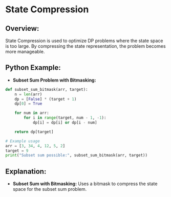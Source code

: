 # **State Compression**

## **Overview:**

State Compression is used to optimize DP problems where the state space is too large. By compressing the state representation, the problem becomes more manageable.

## **Python Example:**

- **Subset Sum Problem with Bitmasking:**

```python
def subset_sum_bitmask(arr, target):
    n = len(arr)
    dp = [False] * (target + 1)
    dp[0] = True

    for num in arr:
        for i in range(target, num - 1, -1):
            dp[i] = dp[i] or dp[i - num]

    return dp[target]

# Example usage
arr = [3, 34, 4, 12, 5, 2]
target = 9
print("Subset sum possible:", subset_sum_bitmask(arr, target))
```

## **Explanation:**
- **Subset Sum with Bitmasking:** Uses a bitmask to compress the state space for the subset sum problem.

